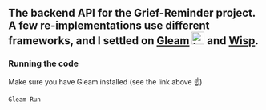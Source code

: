 The backend API for the Grief-Reminder project. A few re-implementations use different frameworks, and I settled on **[Gleam](https://gleam.run/)**
<img src="https://gleam.run/images/lucy/lucy.svg" alt="lucy" width="25"/> and **[Wisp](https://gleam-wisp.github.io/wisp/)**.
---
### Running the code
Make sure you have Gleam installed (see the link above ☝️)
```bash
Gleam Run
```